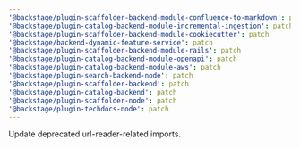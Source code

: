 ```yaml
---
'@backstage/plugin-scaffolder-backend-module-confluence-to-markdown': patch
'@backstage/plugin-catalog-backend-module-incremental-ingestion': patch
'@backstage/plugin-scaffolder-backend-module-cookiecutter': patch
'@backstage/backend-dynamic-feature-service': patch
'@backstage/plugin-scaffolder-backend-module-rails': patch
'@backstage/plugin-catalog-backend-module-openapi': patch
'@backstage/plugin-catalog-backend-module-aws': patch
'@backstage/plugin-search-backend-node': patch
'@backstage/plugin-scaffolder-backend': patch
'@backstage/plugin-catalog-backend': patch
'@backstage/plugin-scaffolder-node': patch
'@backstage/plugin-techdocs-node': patch
---
```


Update deprecated url-reader-related imports.
